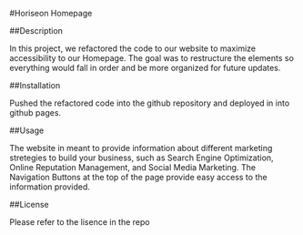 #Horiseon Homepage

##Description

In this project, we refactored the code to our website to maximize accessibility to our Homepage. The goal was to restructure the elements so everything would fall in order and be more organized for future updates.

##Installation

Pushed the refactored code into the github repository and deployed in into github pages.

##Usage

The website in meant to provide information about different marketing stretegies to build your business, such as Search Engine Optimization, Online Reputation Management, and Social Media Marketing. The Navigation Buttons at the top of the page provide easy access to the information provided.

##License

Please refer to the lisence in the repo

